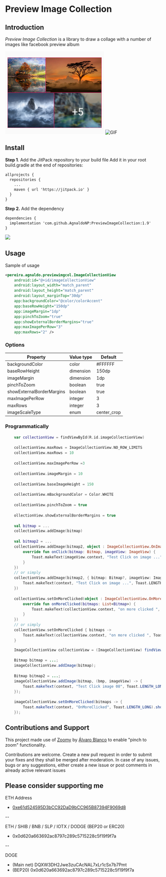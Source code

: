 # Preview Image Collection

## Introduction
*Preview Image Collection* is a library to draw a collage with a number of images like facebook preview album

![Screenshot](https://github.com/AgnaldoNP/PreviewImageCollection/blob/master/screenshot/screenshot.png?raw=true)
![GIF](https://github.com/AgnaldoNP/PreviewImageCollection/blob/master/screenshot/sample.gif?raw=true)

## Install

**Step 1**. Add the JitPack repository to your build file
Add it in your root build.gradle at the end of repositories:
```
allprojects {
  repositories {
    ...
    maven { url 'https://jitpack.io' }
  }
}
```
**Step 2.** Add the dependency
```
dependencies {
  implementation 'com.github.AgnaldoNP:PreviewImageCollection:1.9'
}
```
[![](https://jitpack.io/v/AgnaldoNP/PreviewImageCollection.svg)](https://jitpack.io/#AgnaldoNP/PreviewImageCollection)


## Usage

Sample of usage
```xml
<pereira.agnaldo.previewimgcol.ImageCollectionView
    android:id="@+id/imageCollectionView"
    android:layout_width="match_parent"
    android:layout_height="match_parent"
    android:layout_marginTop="30dp"
    app:backgroundColor="@color/colorAccent"
    app:baseRowHeight="150dp"
    app:imageMargin="1dp"
    app:pinchToZoom="true"
    app:showExternalBorderMargins="true"
    app:maxImagePerRow="3"
    app:maxRows="2" />

```
### Options
| Property                  | Value type        | Default     |
|---------------------------|-------------------|-------------|
| backgroundColor           | color             | #FFFFFF     |
| baseRowHeight             | dimension         | 150dp       |
| imageMargin               | dimension         | 1dp         |
| pinchToZoom               | boolean           | true        |
| showExternalBorderMargins | boolean           | true        |
| maxImagePerRow            | integer           | 3           |
| maxRows                   | integer           | 3           |
| imageScaleType            | enum              | center_crop |


### Programmatically
```kotlin
    var collectionView = findViewById(R.id.imageCollectionView)

    collectionView.maxRows = ImageCollectionView.NO_ROW_LIMITS
    collectionView.maxRows = 10

    collectionView.maxImagePerRow =3

    collectionView.imageMargin = 10

    collectionView.baseImageHeight = 150

    collectionView.mBackgroundColor = Color.WHITE

    collectionView.pinchToZoom = true

    ollectionView.showExternalBorderMargins = true

    val bitmap = ...
    collectionView.addImage(bitmap)

    val bitmap2 = ...
    collectionView.addImage(bitmap2, object : ImageCollectionView.OnImageClickListener {
        override fun onClick(bitmap: Bitmap, imageView: ImageView) {
            Toast.makeText(imageView.context, "Test Click on image ...", Toast.LENGTH_LONG).show()
        }
    })
    // or simply
    collectionView.addImage(bitmap2, { bitmap: Bitmap?, imageView: ImageView? ->
        Toast.makeText(context, "Test Click on image ...", Toast.LENGTH_LONG).show()
    })

    collectionView.setOnMoreClicked(object : ImageCollectionView.OnMoreClickListener {
        override fun onMoreClicked(bitmaps: List<Bitmap>) {
            Toast.makeText(collectionView.context, "on more clicked ", Toast.LENGTH_LONG).show()
        }
    })
    // or simply
    collectionView.setOnMoreClicked { bitmaps ->
        Toast.makeText(collectionView.context, "on more clicked ", Toast.LENGTH_LONG).show()
    }
```

```java
    ImageCollectionView collectionView = (ImageCollectionView) findViewById(R.id.imageCollectionView);

    Bitmap bitmap = ...;
    imageCollectionView.addImage(bitmap);

    Bitmap bitmap2 = ...;
    imageCollectionView.addImage(bitmap, (bmp, imageView) -> {
        Toast.makeText(context, "Test Click image 08", Toast.LENGTH_LONG).show();
    });

    imageCollectionView.setOnMoreClicked(bitmaps -> {
        Toast.makeText(context, "OnMoreClicked", Toast.LENGTH_LONG).show();
    });
```


## Contributions and Support

This project made use of [Zoomy](https://github.com/imablanco/Zoomy) by [Álvaro Blanco](https://github.com/imablanco) to enable "pinch to zoom" functionality.

Contributions are welcome. Create a new pull request in order to submit your fixes and they shall be merged after moderation. In case of any issues, bugs or any suggestions, either create a new issue or post comments in already active relevant issues

## Please consider supporting me
ETH Address
 * [0xe61d524595D3bCC92DaD9bCC965B87394F9069d8](https://etherscan.io/address/0xe61d524595D3bCC92DaD9bCC965B87394F9069d8)

--

ETH / SHIB / BNB / SLP / IOTX / DODGE (BEP20 or ERC20)
 * 0x0d620a663692ac8797c289c5715228c5f19f9f7a

--

DOGE
 * (Main net) DQXW3DH2Jwe3zuCAcNAL7xLr1cSx7b7Pmt
 * (BEP20) 0x0d620a663692ac8797c289c5715228c5f19f9f7a
